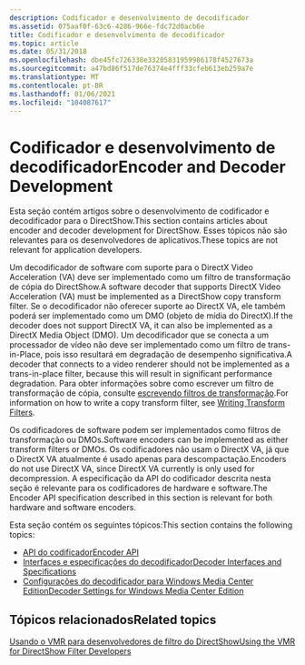 ```yaml
---
description: Codificador e desenvolvimento de decodificador
ms.assetid: 075aaf0f-63c6-4286-966e-fdc72d0acb6e
title: Codificador e desenvolvimento de decodificador
ms.topic: article
ms.date: 05/31/2018
ms.openlocfilehash: dbe45fc726338e33205831959986178f4527673a
ms.sourcegitcommit: a47bd86f517de76374e4fff33cfeb613eb259a7e
ms.translationtype: MT
ms.contentlocale: pt-BR
ms.lasthandoff: 01/06/2021
ms.locfileid: "104087617"
---
```

# <a name="encoder-and-decoder-development"></a><span data-ttu-id="7f657-103">Codificador e desenvolvimento de decodificador</span><span class="sxs-lookup"><span data-stu-id="7f657-103">Encoder and Decoder Development</span></span>

<span data-ttu-id="7f657-104">Esta seção contém artigos sobre o desenvolvimento de codificador e decodificador para o DirectShow.</span><span class="sxs-lookup"><span data-stu-id="7f657-104">This section contains articles about encoder and decoder development for DirectShow.</span></span> <span data-ttu-id="7f657-105">Esses tópicos não são relevantes para os desenvolvedores de aplicativos.</span><span class="sxs-lookup"><span data-stu-id="7f657-105">These topics are not relevant for application developers.</span></span>

<span data-ttu-id="7f657-106">Um decodificador de software com suporte para o DirectX Video Acceleration (VA) deve ser implementado como um filtro de transformação de cópia do DirectShow.</span><span class="sxs-lookup"><span data-stu-id="7f657-106">A software decoder that supports DirectX Video Acceleration (VA) must be implemented as a DirectShow copy transform filter.</span></span> <span data-ttu-id="7f657-107">Se o decodificador não oferecer suporte ao DirectX VA, ele também poderá ser implementado como um DMO (objeto de mídia do DirectX).</span><span class="sxs-lookup"><span data-stu-id="7f657-107">If the decoder does not support DirectX VA, it can also be implemented as a DirectX Media Object (DMO).</span></span> <span data-ttu-id="7f657-108">Um decodificador que se conecta a um processador de vídeo não deve ser implementado como um filtro de trans-in-Place, pois isso resultará em degradação de desempenho significativa.</span><span class="sxs-lookup"><span data-stu-id="7f657-108">A decoder that connects to a video renderer should not be implemented as a trans-in-place filter, because this will result in significant performance degradation.</span></span> <span data-ttu-id="7f657-109">Para obter informações sobre como escrever um filtro de transformação de cópia, consulte [escrevendo filtros de transformação](writing-transform-filters.md).</span><span class="sxs-lookup"><span data-stu-id="7f657-109">For information on how to write a copy transform filter, see [Writing Transform Filters](writing-transform-filters.md).</span></span>

<span data-ttu-id="7f657-110">Os codificadores de software podem ser implementados como filtros de transformação ou DMOs.</span><span class="sxs-lookup"><span data-stu-id="7f657-110">Software encoders can be implemented as either transform filters or DMOs.</span></span> <span data-ttu-id="7f657-111">Os codificadores não usam o DirectX VA, já que o DirectX VA atualmente é usado apenas para descompactação.</span><span class="sxs-lookup"><span data-stu-id="7f657-111">Encoders do not use DirectX VA, since DirectX VA currently is only used for decompression.</span></span> <span data-ttu-id="7f657-112">A especificação da API do codificador descrita nesta seção é relevante para os codificadores de hardware e software.</span><span class="sxs-lookup"><span data-stu-id="7f657-112">The Encoder API specification described in this section is relevant for both hardware and software encoders.</span></span>

<span data-ttu-id="7f657-113">Esta seção contém os seguintes tópicos:</span><span class="sxs-lookup"><span data-stu-id="7f657-113">This section contains the following topics:</span></span>

-   [<span data-ttu-id="7f657-114">API do codificador</span><span class="sxs-lookup"><span data-stu-id="7f657-114">Encoder API</span></span>](encoder-api.md)
-   [<span data-ttu-id="7f657-115">Interfaces e especificações do decodificador</span><span class="sxs-lookup"><span data-stu-id="7f657-115">Decoder Interfaces and Specifications</span></span>](decoder-interfaces-and-specifications.md)
-   [<span data-ttu-id="7f657-116">Configurações do decodificador para Windows Media Center Edition</span><span class="sxs-lookup"><span data-stu-id="7f657-116">Decoder Settings for Windows Media Center Edition</span></span>](decoder-settings-for-windows-media-center-edition.md)

## <a name="related-topics"></a><span data-ttu-id="7f657-117">Tópicos relacionados</span><span class="sxs-lookup"><span data-stu-id="7f657-117">Related topics</span></span>

<dl> <dt>

[<span data-ttu-id="7f657-118">Usando o VMR para desenvolvedores de filtro do DirectShow</span><span class="sxs-lookup"><span data-stu-id="7f657-118">Using the VMR for DirectShow Filter Developers</span></span>](using-the-vmr-for-directshow-filter-developers.md)
</dt> </dl>

 

 



